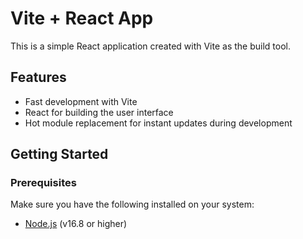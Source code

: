 # Vite + React App

This is a simple React application created with Vite as the build tool.

## Features
- Fast development with Vite
- React for building the user interface
- Hot module replacement for instant updates during development

## Getting Started

### Prerequisites
Make sure you have the following installed on your system:
- [Node.js](https://nodejs.org/) (v16.8 or higher)